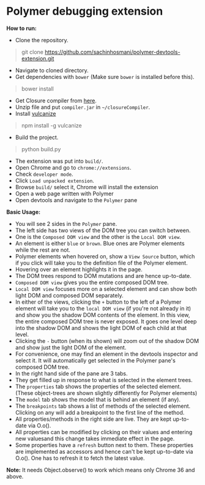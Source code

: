 Polymer debugging extension
=========

<b>How to run:</b>

- Clone the repository.
> git clone https://github.com/sachinhosmani/polymer-devtools-extension.git

- Navigate to cloned directory.
- Get dependencies with `bower` (Make sure `bower` is installed before this).

> bower install

- Get Closure compiler from <a href='http://code.google.com/p/closure-compiler/downloads/list'>here</a>.
- Unzip file and put `compiler.jar` in `~/closureCompiler`.
- Install [vulcanize](https://github.com/Polymer/vulcanize)

> npm install -g vulcanize
 
- Build the project.

> python build.py

- The extension was put into `build/`.
- Open Chrome and go to `chrome://extensions`.
- Check `developer mode`.
- Click `Load unpacked extension`.
- Browse `build/` select it, Chrome will install the extension
- Open a web page written with Polymer
- Open devtools and navigate to the `Polymer` pane

<b>Basic Usage:</b>

- You will see 2 sides in the `Polymer` pane.
- The left side has two views of the DOM tree you can switch between.
- One is the `Composed DOM view` and the other is the `Local DOM view`.
- An element is either `blue` or `brown`. Blue ones are Polymer elements while the rest are not.
- Polymer elements when hovered on, show a `View Source` button, which if you click will take you to the definition file of the Polymer element.
- Hovering over an element highlights it in the page.
- The DOM trees respond to DOM mutations and are hence up-to-date.
- `Composed DOM view` gives you the entire composed DOM tree.
- `Local DOM view` focuses more on a selected element and can show both light DOM and composed DOM separately.
- In either of the views, clicking the `+` button to the left of a Polymer element will take you to the `local DOM view` (if you're not already in it) and show you the shadow DOM contents of the element. In this view, the entire composed DOM tree is never exposed. It goes one level deep into the shadow DOM and shows the light DOM of each child at that level.
- Clicking the `-` button (when its shown) will zoom out of the shadow DOM and show just the light DOM of the element.
- For convenience, one may find an element in the devtools inspector and select it. It will automatically get selected in the Polymer pane's composed DOM tree.
- In the right hand side of the pane are 3 tabs.
- They get filled up in response to what is selected in the element trees.
- The `properties` tab shows the properties of the selected element. (These object-trees are shown slightly differently for Polymer elements)
- The `model` tab shows the model that is behind an element (if any).
- The `breakpoints` tab shows a list of methods of the selected element. Clicking on any will add a breakpoint to the first line of the method.
- All properties/methods in the right side are live. They are kept up-to-date via O.o().
- All properties can be modified by clicking on their values and entering new valuesand this change takes immediate effect in the page.
- Some properties have a `refresh` button next to them. These properties are implemented as accessors and hence can't be kept up-to-date via O.o(). One has to refresh it to fetch the latest value.

<b>Note:</b>
It needs Object.observe() to work which means only Chrome 36 and above.
